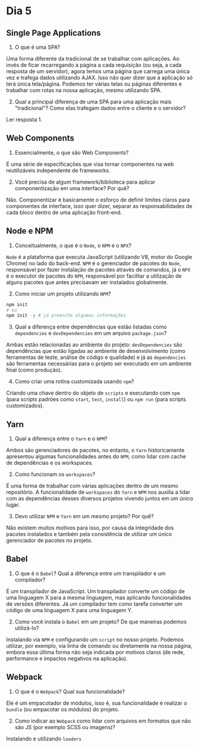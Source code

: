 # Dia 5

## Single Page Applications

1) O que é uma SPA?

Uma forma diferente da tradicional de se trabalhar com aplicações. Ao invés de ficar recarregando a página a cada requisição (ou seja, a cada resposta de um servidor), agora temos uma página que carrega uma única vez e trafega dados utilizando AJAX. Isso não quer dizer que a aplicação só terá única tela/página. Podemos ter várias telas ou páginas diferentes e trabalhar com rotas na nossa aplicação, mesmo utilizando SPA.

2) Qual a principal diferença de uma SPA para uma aplicação mais "tradicional"? Como elas trafegam dados entre o cliente e o servidor?

Ler resposta 1. 

## Web Components

1) Essencialmente, o que são Web Components?

É uma série de especificações que visa tornar componentes na web reutilizáveis independente de frameworks.

2) Você precisa de algum framework/biblioteca para aplicar componentização em uma interface? Por quê?

Não. Componentizar é basicamente o esforço de definir limites claros para componentes de interface, isso quer dizer, separar as responsabilidades de cada bloco dentro de uma aplicação front-end.

## Node e NPM

1) Conceitualmente, o que é o `Node`, o `NPM` e o `NPX`?

`Node` é a plataforma que executa JavaScript (utilizando V8, motor do Google Chrome) no lado do back-end. `NPM` é o gerenciador de pacotes do `Node`, responsável por fazer instalação de pacotes através de comandos, já o `NPX` é o executor de pacotes do `NPM`, responsável por facilitar a utilização de alguns pacotes que antes precisavam ser instalados globalmente.

2) Como iniciar um projeto utilizando `NPM`?
```sh
npm init
# ou
npm init -y # já preenche algumas informações
```

3) Qual a diferença entre dependências que estão listadas como `dependencies` e `devDependencies` em um arquivo `package.json`?

Ambas estão relacionadas ao ambiente do projeto: `devDependencies` são dependências que estão ligadas ao ambiente de desenvolvimento (como ferramentas de teste, análise de código e qualidade) e já as `dependencies` são ferramentas necessárias para o projeto ser executado em um ambiente final (como produção).

4) Como criar uma rotina customizada usando `npm`?

Criando uma chave dentro do objeto de `scripts` e executando com `npm` (para scripts padrões como `start`, `test`, `install`) ou `npm run` (para scripts customizados).

## Yarn

1) Qual a diferença entre o `Yarn` e o `NPM`?

Ambos são gerenciadores de pacotes, no entanto, o `Yarn` historicamente apresentou algumas funcionalidades antes do `NPM`, como lidar com cache de dependências e os workspaces.

2) Como funcionam os `workspaces`?

É uma forma de trabalhar com várias aplicações dentro de um mesmo repositório. A funcionalidade de `workspaces` do `Yarn` e `NPM` nos auxilia a lidar com as dependências desses diversos projetos vivendo juntos em um único lugar.

3) Devo utilizar `NPM` e `Yarn` em um mesmo projeto? Por quê?

Não existem muitos motivos para isso, por causa da integridade dos pacotes instalados e também pela consistência de utilizar um único gerenciador de pacotes no projeto.

## Babel

1) O que é o `Babel`? Qual a diferença entre um transpilador e um compilador?

É um transpilador de JavaScript. Um transpilador converte um código de uma linguagem X para a mesma linguagem, mas aplicando funcionalidades de versões diferentes. Já um compilador tem como tarefa converter um código de uma linguagem X para uma linguagem Y.

2) Como você instala o `Babel` em um projeto? De que maneiras podemos utilizá-lo?

Instalando via `NPM` e configurando um `script` no nosso projeto. Podemos utilizar, por exemplo, via linha de comando ou diretamente na nossa página, embora essa última forma não seja indicada por motivos claros (de rede, performance e impactos negativos na aplicação).

## Webpack

1) O que é o `Webpack`? Qual sua funcionalidade?

Ele é um empacotador de módulos, isso é, sua funcionalidade é realizar o `bundle` (ou empacotar os módulos) do projeto.

2) Como indicar ao `Webpack` como lidar com arquivos em formatos que não são JS (por exemplo SCSS ou imagens)?

Instalando e utilizando `loaders`